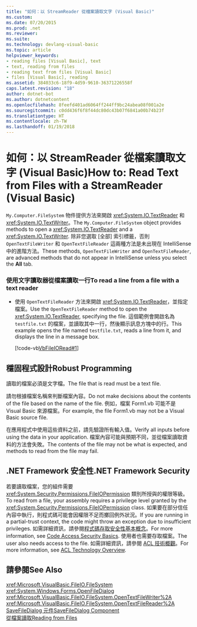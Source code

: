 ```yaml
---
title: "如何：以 StreamReader 從檔案讀取文字 (Visual Basic)"
ms.custom: 
ms.date: 07/20/2015
ms.prod: .net
ms.reviewer: 
ms.suite: 
ms.technology: devlang-visual-basic
ms.topic: article
helpviewer_keywords:
- reading files [Visual Basic], text
- text, reading from files
- reading text from files [Visual Basic]
- files [Visual Basic], reading
ms.assetid: 384033c6-18f9-4d59-9610-36371226558f
caps.latest.revision: "18"
author: dotnet-bot
ms.author: dotnetcontent
ms.openlocfilehash: 8feefd401ad6064ff244ff9bc24abea08f001a2e
ms.sourcegitcommit: c0dd436f6f8f44dc80dc43b07f6841a00b74b23f
ms.translationtype: HT
ms.contentlocale: zh-TW
ms.lasthandoff: 01/19/2018
---
```

# <a name="how-to-read-text-from-files-with-a-streamreader-visual-basic"></a><span data-ttu-id="ce4b5-102">如何：以 StreamReader 從檔案讀取文字 (Visual Basic)</span><span class="sxs-lookup"><span data-stu-id="ce4b5-102">How to: Read Text from Files with a StreamReader (Visual Basic)</span></span>
<span data-ttu-id="ce4b5-103">`My.Computer.FileSystem` 物件提供方法來開啟 <xref:System.IO.TextReader> 和 <xref:System.IO.TextWriter>。</span><span class="sxs-lookup"><span data-stu-id="ce4b5-103">The `My.Computer.FileSystem` object provides methods to open a <xref:System.IO.TextReader> and a <xref:System.IO.TextWriter>.</span></span> <span data-ttu-id="ce4b5-104">除非您選取 [全部] 索引標籤，否則 `OpenTextFileWriter` 和 `OpenTextFileReader` 這兩種方法是未出現在 IntelliSense 中的進階方法。</span><span class="sxs-lookup"><span data-stu-id="ce4b5-104">These methods, `OpenTextFileWriter` and `OpenTextFileReader`, are advanced methods that do not appear in IntelliSense unless you select the **All** tab.</span></span>  
  
### <a name="to-read-a-line-from-a-file-with-a-text-reader"></a><span data-ttu-id="ce4b5-105">使用文字讀取器從檔案讀取一行</span><span class="sxs-lookup"><span data-stu-id="ce4b5-105">To read a line from a file with a text reader</span></span>  
  
-   <span data-ttu-id="ce4b5-106">使用 `OpenTextFileReader` 方法來開啟 <xref:System.IO.TextReader>，並指定檔案。</span><span class="sxs-lookup"><span data-stu-id="ce4b5-106">Use the `OpenTextFileReader` method to open the <xref:System.IO.TextReader>, specifying the file.</span></span> <span data-ttu-id="ce4b5-107">這個範例會開啟名為 `testfile.txt` 的檔案，並讀取其中一行，然後顯示訊息方塊中的行。</span><span class="sxs-lookup"><span data-stu-id="ce4b5-107">This example opens the file named `testfile.txt`, reads a line from it, and displays the line in a message box.</span></span>  
  
     [!code-vb[VbFileIORead#1](../../../../visual-basic/developing-apps/programming/drives-directories-files/codesnippet/VisualBasic/how-to-read-text-from-files-with-a-streamreader_1.vb)]  
  
## <a name="robust-programming"></a><span data-ttu-id="ce4b5-108">穩固程式設計</span><span class="sxs-lookup"><span data-stu-id="ce4b5-108">Robust Programming</span></span>  
 <span data-ttu-id="ce4b5-109">讀取的檔案必須是文字檔。</span><span class="sxs-lookup"><span data-stu-id="ce4b5-109">The file that is read must be a text file.</span></span>  
  
 <span data-ttu-id="ce4b5-110">請勿根據檔案名稱來判斷檔案內容。</span><span class="sxs-lookup"><span data-stu-id="ce4b5-110">Do not make decisions about the contents of the file based on the name of the file.</span></span> <span data-ttu-id="ce4b5-111">例如，檔案 Form1.vb 可能不是 Visual Basic 來源檔案。</span><span class="sxs-lookup"><span data-stu-id="ce4b5-111">For example, the file Form1.vb may not be a Visual Basic source file.</span></span>  
  
 <span data-ttu-id="ce4b5-112">在應用程式中使用這些資料之前，請先驗證所有輸入值。</span><span class="sxs-lookup"><span data-stu-id="ce4b5-112">Verify all inputs before using the data in your application.</span></span> <span data-ttu-id="ce4b5-113">檔案內容可能與預期不同，並從檔案讀取資料的方法會失敗。</span><span class="sxs-lookup"><span data-stu-id="ce4b5-113">The contents of the file may not be what is expected, and methods to read from the file may fail.</span></span>  
  
## <a name="net-framework-security"></a><span data-ttu-id="ce4b5-114">.NET Framework 安全性</span><span class="sxs-lookup"><span data-stu-id="ce4b5-114">.NET Framework Security</span></span>  
 <span data-ttu-id="ce4b5-115">若要讀取檔案，您的組件需要 <xref:System.Security.Permissions.FileIOPermission> 類別所授與的權限等級。</span><span class="sxs-lookup"><span data-stu-id="ce4b5-115">To read from a file, your assembly requires a privilege level granted by the <xref:System.Security.Permissions.FileIOPermission> class.</span></span> <span data-ttu-id="ce4b5-116">如果要在部分信任內容中執行，則程式碼可能會因權限不足而擲回例外狀況。</span><span class="sxs-lookup"><span data-stu-id="ce4b5-116">If you are running in a partial-trust context, the code might throw an exception due to insufficient privileges.</span></span> <span data-ttu-id="ce4b5-117">如需詳細資訊，請參閱[程式碼存取安全性基本概念](../../../../framework/misc/code-access-security-basics.md)。</span><span class="sxs-lookup"><span data-stu-id="ce4b5-117">For more information, see [Code Access Security Basics](../../../../framework/misc/code-access-security-basics.md).</span></span> <span data-ttu-id="ce4b5-118">使用者也需要存取檔案。</span><span class="sxs-lookup"><span data-stu-id="ce4b5-118">The user also needs access to the file.</span></span> <span data-ttu-id="ce4b5-119">如需詳細資訊，請參閱 [ACL 技術概觀](http://msdn.microsoft.com/library/06fbf66d-6f02-4378-b863-b2f12e349045)。</span><span class="sxs-lookup"><span data-stu-id="ce4b5-119">For more information, see [ACL Technology Overview](http://msdn.microsoft.com/library/06fbf66d-6f02-4378-b863-b2f12e349045).</span></span>  
  
## <a name="see-also"></a><span data-ttu-id="ce4b5-120">請參閱</span><span class="sxs-lookup"><span data-stu-id="ce4b5-120">See Also</span></span>  
 <xref:Microsoft.VisualBasic.FileIO.FileSystem>  
 <xref:System.Windows.Forms.OpenFileDialog>  
 <xref:Microsoft.VisualBasic.FileIO.FileSystem.OpenTextFileWriter%2A>  
 <xref:Microsoft.VisualBasic.FileIO.FileSystem.OpenTextFileReader%2A>  
 [<span data-ttu-id="ce4b5-121">SaveFileDialog 元件</span><span class="sxs-lookup"><span data-stu-id="ce4b5-121">SaveFileDialog Component</span></span>](../../../../framework/winforms/controls/savefiledialog-component-windows-forms.md)  
 [<span data-ttu-id="ce4b5-122">從檔案讀取</span><span class="sxs-lookup"><span data-stu-id="ce4b5-122">Reading from Files</span></span>](../../../../visual-basic/developing-apps/programming/drives-directories-files/reading-from-files.md)
